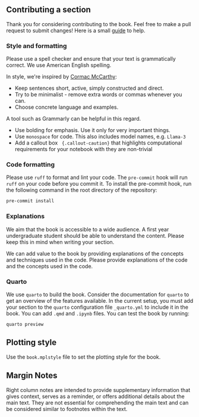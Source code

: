 ## Contributing a section 

Thank you for considering contributing to the book. Feel free to make a pull request to submit changes! Here is a small [guide](https://docs.github.com/en/get-started/exploring-projects-on-github/contributing-to-a-project) to help.

### Style and formatting

Please use a spell checker and ensure that your text is grammatically correct. We use American English spelling. 

In style, we're inspired by [Cormac McCarthy](https://www.nature.com/articles/d41586-019-02918-5):

- Keep sentences short, active, simply constructed and direct.
- Try to be minimalist - remove extra words or commas whenever you can.
- Choose concrete language and examples.

A tool such as Grammarly can be helpful in this regard.

- Use bolding for emphasis. Use it only for very important things.
- Use `monospace` for code. This also includes model names, e.g. `Llama-3`
- Add a callout box ` {.callout-caution}` that highlights computational requirements for your notebook with they are non-trivial 


### Code formatting

Please use `ruff` to format and lint your code. The `pre-commit` hook will run `ruff` on your code before you commit it.
To install the pre-commit hook, run the following command in the root directory of the repository:

```bash
pre-commit install
```

### Explanations 

We aim that the book is accessible to a wide audience. A first year undergraduate student should be able to understand the content. Please keep this in mind when writing your section.

We can add value to the book by providing explanations of the concepts and techniques used in the code. Please provide explanations of the code and the concepts used in the code.


### Quarto 

We use `quarto` to build the book. Consider the documentation for `quarto` to get an overview of the features available.
In the current setup, you must add your section to the `quarto` configuration file `_quarto.yml` to include it in the book. 
You can add `.qmd` and `.ipynb` files.
You can test the book by running: 
```console
quarto preview
```

## Plotting style 

Use the `book.mplstyle` file to set the plotting style for the book. 

## Margin Notes

Right column notes are intended to provide supplementary information that gives context, serves as a reminder, or offers additional details about the main text. They are not essential for comprehending the main text and can be considered similar to footnotes within the text.
